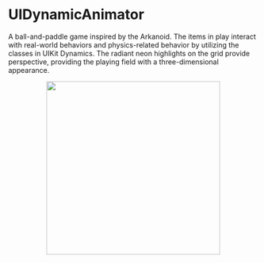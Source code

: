 # UIDynamicAnimator
A ball-and-paddle game inspired by the Arkanoid. The items in play interact with real-world behaviors and physics-related behavior by utilizing the classes in UIKit Dynamics. The radiant neon highlights on the grid provide perspective, providing the playing field with a three-dimensional appearance. 
<p align="center">
  <img src="https://cloud.githubusercontent.com/assets/15159970/19809248/7b7426e6-9cf6-11e6-9e1f-09253e594beb.gif" width="350"/>
</p>
